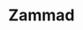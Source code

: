 ---
draft: false
title: Zammad
content:
  id: zammad
  name: Zammad
  logo: /images/applications/customer-support/zammad/logo.png
  website: https://zammad.org/
  iframe_website: /website-iframe/applications/customer-support/zammad
  dashboardImage: /images/applications/customer-support/zammad/screenshot-1.png
  short_description: Zammad is a web-based, open-source helpdesk/customer support system.
  description: Zammad is a free helpdesk or issue-tracking system. You can connect all your communication channels, easily grant user rights, and receive helpful reporting. Developed in Ruby and JavaScript, Zammad is the only helpdesk software on the market that offers comprehensive full-text search, and also scans attachments (40GB of data is checked in under 3 seconds). The smart taskbar makes it easy to edit multiple profiles, files or tickets at the same time.
  features:
    - title: All communication channels in one place
      description: "With Zammad, everything is on one surface: email, telephone, chat and social media."
    - title: Power tools
      description: As the saying goes, do not adjust to your tool ... adapt the tool to you. With Zammad you can configure your own overviews, templates, text blocks, filters, triggers and fields..
    - title: Easy data migration
      description: Setting up Zammad and migrating your data is easily done.
    - title: Data security
      description: Zammad runs on a dedicated VM and encrypts all data automatically.
  screenshots:
    - /images/applications/customer-support/zammad/screenshot-1.png
    - /images/applications/customer-support/zammad/screenshot-2.png
---